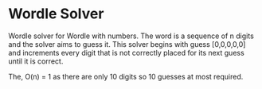 # Wordle Solver

Wordle solver for Wordle with numbers. The word is a sequence of n digits and the solver aims to guess it. This solver begins with guess [0,0,0,0,0] and increments every digit that is not correctly placed for its next guess until it is correct.


The, O(n) = 1 as there are only 10 digits so 10 guesses at most required.
